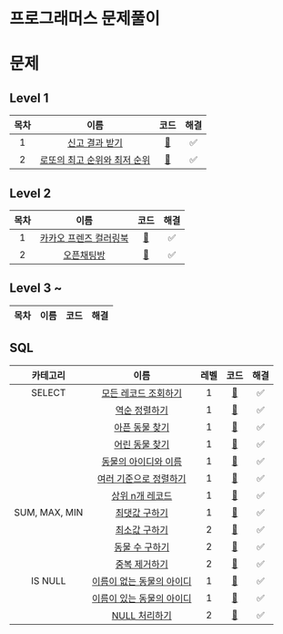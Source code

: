 # 프로그래머스 문제풀이

# 문제

## Level 1
|목차|이름|코드|해결|
|:---:|:---:|:---:|:---:|
|1|[신고 결과 받기](https://programmers.co.kr/learn/courses/30/lessons/92334)|[🚀](./level1/신고결과받기.java)|✅|
|2|[로또의 최고 순위와 최저 순위](https://programmers.co.kr/learn/courses/30/lessons/77484)|[🚀](./level1/로또의최고순위와최저순위.java)|✅|

## Level 2
|목차|이름|코드|해결|
|:---:|:---:|:---:|:---:|
|1|[카카오 프렌즈 컬러링북](https://programmers.co.kr/learn/courses/30/lessons/1829)|[🚀](./level2/카카오프렌즈컬러링북.java)|✅|
|2|[오픈채팅방](https://programmers.co.kr/learn/courses/30/lessons/42888)|[🚀](./level2/오픈채팅방.java)|✅|

## Level 3 ~
|목차|이름|코드|해결|
|:---:|:---:|:---:|:---:|

## SQL
|카테고리|이름|레벨|코드|해결|
|:---:|:---:|:---:|:---:|:---:|
|SELECT|[모든 레코드 조회하기](https://programmers.co.kr/learn/courses/30/lessons/59034)|1|[🚀](./sql/모든레코드조회하기.sql)|✅|
| |[역순 정렬하기](https://programmers.co.kr/learn/courses/30/lessons/59035)|1|[🚀](./sql/역순정렬하기.sql)|✅|
| |[아픈 동물 찾기](https://programmers.co.kr/learn/courses/30/lessons/59036)|1|[🚀](./sql/아픈동물찾기.sql)|✅|
| |[어린 동물 찾기](https://programmers.co.kr/learn/courses/30/lessons/59037)|1|[🚀](./sql/어린동물찾기.sql)|✅|
| |[동물의 아이디와 이름](https://programmers.co.kr/learn/courses/30/lessons/59403)|1|[🚀](./sql/동물의아이디와이름.sql)|✅|
| |[여러 기준으로 정렬하기](https://programmers.co.kr/learn/courses/30/lessons/59404)|1|[🚀](./sql/여러기준으로정렬하기.sql)|✅|
| |[상위 n개 레코드](https://programmers.co.kr/learn/courses/30/lessons/59405)|1|[🚀](./sql/상위n개레코드.sql)|✅|
|SUM, MAX, MIN|[최댓값 구하기](https://programmers.co.kr/learn/courses/30/lessons/59415)|1|[🚀](./sql/최댓값구하기.sql)|✅|
| |[최소값 구하기](https://programmers.co.kr/learn/courses/30/lessons/59038)|2|[🚀](./sql/최솟값구하기.sql)|✅|
| |[동물 수 구하기](https://programmers.co.kr/learn/courses/30/lessons/59406)|2|[🚀](./sql/동물수구하기.sql)|✅|
| |[중복 제거하기](https://programmers.co.kr/learn/courses/30/lessons/59408)|2|[🚀](./sql/중복제거하기.sql)|✅|
|IS NULL|[이름이 없는 동물의 아이디](https://programmers.co.kr/learn/courses/30/lessons/59039)|1|[🚀](./sql/이름이없는동물의아이디.sql)|✅|
| |[이름이 있는 동물의 아이디](https://programmers.co.kr/learn/courses/30/lessons/59407)|1|[🚀](./sql/이름이있는동물의아이디.sql)|✅|
| |[NULL 처리하기](https://programmers.co.kr/learn/courses/30/lessons/59410)|2|[🚀](./sql/NULL처리하기.sql)|✅|

